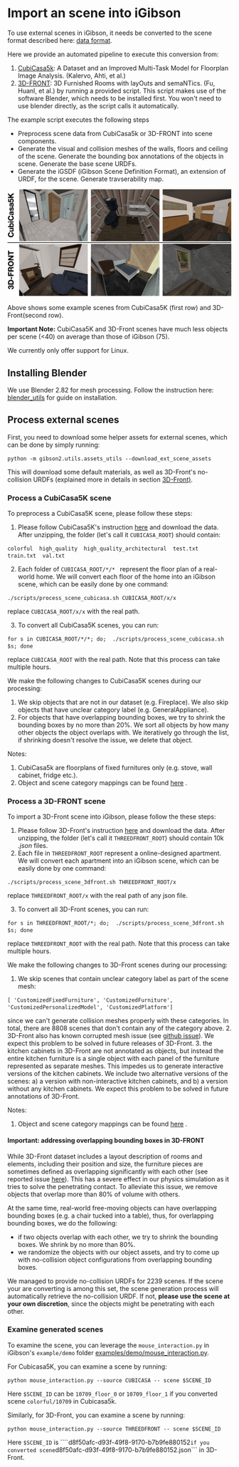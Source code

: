 # Import an scene into iGibson

To use external scenes in iGibson, it needs be converted to the scene format described here: [data format](../README.md).

Here we provide an automated pipeline to execute this conversion from:
1. [CubiCasa5k](https://github.com/CubiCasa/CubiCasa5k): A Dataset and an Improved Multi-Task Model for Floorplan Image Analysis. (Kalervo, Ahti, et al.)
2. [3D-FRONT](https://tianchi.aliyun.com/specials/promotion/alibaba-3d-scene-dataset): 3D Furnished Rooms with layOuts and semaNTics. (Fu, Huanl, et al.)
by running a provided script. This script makes use of the software Blender, which needs to be installed first. You won't need to use blender directly, as the script calls it automatically.

The example script executes the following steps
- Preprocess scene data from CubiCasa5k or 3D-FRONT into scene components.
- Generate the visual and collision meshes of the walls, floors and ceiling of the scene. Generate the bounding box annotations of the objects in scene. Generate the base scene URDFs.
- Generate the iGSDF (iGibson Scene Definition Format), an extension of URDF, for the scene. Generate travserability map.

![ignition_toy](images/ext_scenes.jpg)

Above shows some example scenes from CubiCasa5K (first row) and 3D-Front(second row).

**Important Note:** CubiCasa5K and 3D-Front scenes have much less objects per scene (<40) on average than those of iGibson (75).  

We currently only offer support for Linux.

## Installing Blender

We use Blender 2.82 for mesh processing. Follow the instruction here: [blender_utils](../blender_utils/) for guide on installation.

## Process external scenes

First, you need to download some helper assets for external scenes, which can be done by simply running:
```
python -m gibson2.utils.assets_utils --download_ext_scene_assets
```
This will download some default materials, as well as 3D-Front's no-collision URDFs (explained more in details in section [3D-Front)](#important:-addressing-overlapping-bounding-boxes-in-3d-front).

### Process a CubiCasa5K scene

To preprocess a CubiCasa5K scene, please follow these steps:
1. Please follow CubiCasa5K's instruction [here](https://github.com/CubiCasa/CubiCasa5k#dataset) and download the data. After unzipping, the folder (let's call it ```CUBICASA_ROOT```) should contain:
```
colorful  high_quality  high_quality_architectural  test.txt  train.txt  val.txt
``` 

2. Each folder of ```CUBICASA_ROOT/*/* ``` represent the floor plan of a real-world home. We will convert each floor of the home into an iGibson scene, which can be easily done by one command:
```
./scripts/process_scene_cubicasa.sh CUBICASA_ROOT/x/x
```
replace ```CUBICASA_ROOT/x/x``` with the real path.

3. To convert all CubiCasa5K scenes, you can run:
```
for s in CUBICASA_ROOT/*/*; do;  ./scripts/process_scene_cubicasa.sh $s; done
```
replace ```CUBICASA_ROOT``` with the real path. Note that this process can take  multiple hours.

We make the following changes to CubiCasa5K scenes during our processing:
1. We skip objects that are not in our dataset (e.g. Fireplace). We also skip objects that have unclear category label (e.g. GeneralAppliance).
2. For objects that have overlapping bounding boxes, we try to shrink the bounding boxes by no more than 20%. We sort all objects by how many other objects the object overlaps with. We iteratively go through the list, if shrinking doesn't resolve the issue, we delete that object.

Notes:
1. CubiCasa5k are floorplans of fixed furnitures only (e.g. stove, wall cabinet, fridge etc.). 
2. Object and scene category mappings can be found [here](scripts/utils/semantics.py) .

### Process a 3D-FRONT scene

To import a 3D-Front scene into iGibson, please follow the these steps:
1. Please follow 3D-Front's instruction [here](https://tianchi.aliyun.com/specials/promotion/alibaba-3d-scene-dataset#download) and download the data. After unzipping, the folder (let's call it ```THREEDFRONT_ROOT```) should contain 10k *.json* files.
2. Each file in ```THREEDFRONT_ROOT``` represent a online-designed apartment. We will convert each apartment into an iGibson scene, which can be easily done by one command:
```
./scripts/process_scene_3dfront.sh THREEDFRONT_ROOT/x
```
replace ```THREEDFRONT_ROOT/x``` with the real path of any json file.

3. To convert all 3D-Front scenes, you can run:
```
for s in THREEDFRONT_ROOT/*; do;  ./scripts/process_scene_3dfront.sh $s; done
```
replace ```THREEDFRONT_ROOT``` with the real path. Note that this process can take multiple hours.

We make the following changes to 3D-Front scenes during our processing:
1. We skip scenes that contain unclear category label as part of the scene mesh:
```
[ 'CustomizedFixedFurniture', 'CustomizedFurniture', 'CustomizedPersonalizedModel', 'CustomizedPlatform']
```
since we can't generate collision meshes properly with these categories. In total, there are 8808 scenes that don't contain any of the category above.
 2. 3D-Front also has known corrupted mesh issue (see [github issue](https://github.com/3D-FRONT-FUTURE/3D-FRONT-ToolBox/issues/2#issuecomment-682678930)). We expect this problem to be solved in future releases of 3D-Front.
3. the kitchen cabinets in 3D-Front are not annotated as objects, but instead the entire kitchen furniture is a single object with each panel of the furniture represented as separate meshes. This impedes us to generate interactive versions of the kitchen cabinets. We include two alternative versions of the scenes: a) a version with non-interactive kitchen cabinets, and b) a version without any kitchen cabinets. We expect this problem to be solved in future annotations of 3D-Front.
 
Notes:
1.  Object and scene category mappings can be found [here](scripts/utils/semantics.py) .

#### Important: addressing overlapping bounding boxes in 3D-FRONT

While 3D-Front dataset includes a layout description of rooms and elements, including their position and size, the furniture pieces are sometimes defined as overlapping significantly with each other (see reported issue [here](https://github.com/3D-FRONT-FUTURE/3D-FRONT-ToolBox/issues/4)). This has a severe effect in our physics simulation as it tries to solve the penetrating contact. To alleviate this issue, we remove objects that overlap more than 80% of volume with others. 

At the same time, real-world free-moving objects can have overlapping bounding boxes (e.g. a chair tucked into a table), thus, for overlapping bounding boxes, we do the following:
- if two objects overlap with each other, we try to shrink the bounding boxes. We shrink by no more than 80%.
- we randomize the objects with our object assets, and try to come up with no-collision object configurations from overlapping bounding boxes. 

We managed to provide no-collision URDFs for 2239 scenes.  If the scene your are converting is among this set, the scene generation process will automatically retrieve the no-collision URDF. If not, **please use the scene at your own discretion**, since the objects might be penetrating with each other.


### Examine generated scenes

To examine the scene, you can leverage the ```mouse_interaction.py``` in iGibson's ```example/demo``` folder [examples/demo/mouse_interaction.py](https://github.com/StanfordVL/iGibson/blob/master/examples/demo/mouse_interaction.py). 

For Cubicasa5K, you can examine a scene by running:
```
python mouse_interaction.py --source CUBICASA -- scene $SCENE_ID
```
Here ```$SCENE_ID``` can be ```10709_floor_0``` or ```10709_floor_1``` if you converted scene ```colorful/10709``` in Cubicasa5k.

Similarly, for 3D-Front, you can examine a scene by running:
```
python mouse_interaction.py --source THREEDFRONT -- scene $SCENE_ID
```
Here ```$SCENE_ID``` is ````d8f50afc-d93f-49f8-9170-b7b9fe880152``` if you converted scene ```d8f50afc-d93f-49f8-9170-b7b9fe880152.json``` in 3D-Front.

